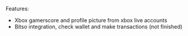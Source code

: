 Features:
- Xbox gamerscore and profile picture from xbox live accounts
- Bitso integration, check wallet and make transactions (not finished)